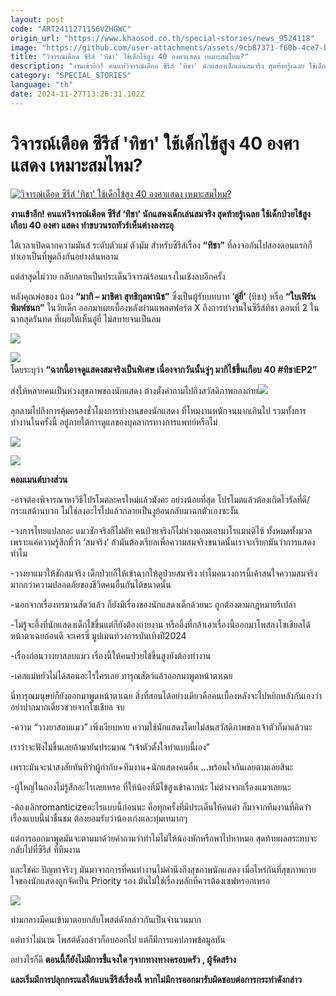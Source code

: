 ```yaml
---
layout: post
code: "ART2411271156VZHGWC"
origin_url: "https://www.khaosod.co.th/special-stories/news_9524118"
image: "https://github.com/user-attachments/assets/9cb87371-f60b-4ce7-bffd-026015808cfd"
title: "วิจารณ์เดือด ซีรีส์ 'ทิชา' ใช้เด็กไข้สูง 40 องศาแสดง เหมาะสมไหม?"
description: "งานเข้าอีก! คนแห่วิจารณ์เดือด ซีรีส์ 'ทิชา' นักแสดงเด็กเล่นสมจริง สุดท้ายรู้เฉลย ใช้เด็กป่วยไข้สูงเกือบ 40 องศา แสดง ทำขบวนรถทัวร์ลงระอุ"
category: "SPECIAL_STORIES"
language: "th"
date: 2024-11-27T13:26:31.102Z
---
```


# วิจารณ์เดือด ซีรีส์ 'ทิชา' ใช้เด็กไข้สูง 40 องศาแสดง เหมาะสมไหม?

[![วิจารณ์เดือด ซีรีส์ 'ทิชา' ใช้เด็กไข้สูง 40 องศาแสดง เหมาะสมไหม?](https://www.khaosod.co.th/wpapp/uploads/2024/11/ticha271167-18-1.jpg "วิจารณ์เดือด ซีรีส์ 'ทิชา' ใช้เด็กไข้สูง 40 องศาแสดง เหมาะสมไหม?")](https://www.khaosod.co.th/wpapp/uploads/2024/11/ticha271167-18-1.jpg)

**งานเข้าอีก! คนแห่วิจารณ์เดือด ซีรีส์ ‘ทิชา’ นักแสดงเด็กเล่นสมจริง สุดท้ายรู้เฉลย ใช้เด็กป่วยไข้สูงเกือบ 40 องศา แสดง ทำขบวนรถทัวร์เห็นต่างลงระอุ**

ได้เวลาเปิดฉากความมันส์ ระดับตัวแม่ ตัวมัม สำหรับซีรีส์เรื่อง **“ทิชา”** ที่ลงจอกันไปสองตอนแรกก็ทำเอาเป็นที่พูดถึงกันอย่างล้นหลาม

แต่ล่าสุดไม่วาย กลับกลายเป็นประเด็นวิจารณ์ร้อนแรงในเชิงลบอีกครั้ง

หลังคุณพ่อของ น้อง **“มากิ – มาชิตา สุทธิกุลพานิช”** ซึ่งเป็นผู้รับบทบาท ‘**อู่ยี่’** (ทิชา) หรือ **“ใบเฟิร์น พิมพ์ชนก”** ในวัยเด็ก ออกมาเผยเบื้องหลังผ่านแพลตฟอร์ต X ถึงการทำงานในซีรีส์ทิชา ตอนที่ 2 ในฉากสุดรันทด ที่เผยให้เห็นอู่ยี่ ไม่สบายจนเป็นลม

[![](https://www.khaosod.co.th/wpapp/uploads/2024/11/ticha271167-16.jpg)](https://www.khaosod.co.th/wpapp/uploads/2024/11/ticha271167-16.jpg)

[![](https://www.khaosod.co.th/wpapp/uploads/2024/11/ticha271167-19.jpg)](https://www.khaosod.co.th/wpapp/uploads/2024/11/ticha271167-19.jpg)[  
](https://www.khaosod.co.th/wpapp/uploads/2024/11/ticha271167-22.jpg)โดยระบุว่า **“ฉากนี้อาจดูแสดงสมจริงเป็นพิเศษ เนื่องจากวันนั้นจู่ๆ มากิไข้ขึ้นเกือบ 40 #ทิชาEP2”**

ส่งให้หลายคนเป็นห่วงสุขภาพของนักแสดง ต่างตั้งคำถามไปถึงสวัสดิภาพกองถ่าย[![](https://www.khaosod.co.th/wpapp/uploads/2024/11/ticha271167-24.jpg)](https://www.khaosod.co.th/wpapp/uploads/2024/11/ticha271167-24.jpg)

ลุกลามไปถึงการคุ้มครองชั่วโมงการทำงานของนักแสดง ที่โหมงานหนักจนมากเกินไป รวมทั้งการทำงานในครั้งนี้ อยู่ภายใต้การดูแลของบุคลากรทางการแพทย์หรือไม่



[![](https://www.khaosod.co.th/wpapp/uploads/2024/11/ticha271167-21.jpg)](https://www.khaosod.co.th/wpapp/uploads/2024/11/ticha271167-21.jpg)

[![](https://www.khaosod.co.th/wpapp/uploads/2024/11/ticha271167-20.jpg)](https://www.khaosod.co.th/wpapp/uploads/2024/11/ticha271167-20.jpg)

**คอมเมนต์บางส่วน**

\-อาจต้องพิจารณาหาวิธีโปรโมตละครใหม่แล้วมังคะ อย่างน้อยที่สุด โปรโมตแล้วต้องเกิดไวรัลที่ดี/กระแสด้านบวก ไม่ใช่ลงอะไรไปแล้วกลายเป็นงูย้อนกลับมาฉกตัวเองซะงั้น

\-วงการไทยแปลกอะ แมวชักจริงก็ไม่คัท คนป่วยจริงก็ไม่ห่วงแถมเอามาโรแมนติไซ้ ทั้งหมดทั้งมวลเพราะแค่ความรู้สึกที่ว่า ‘สมจริง’ ถ้ามันต้องเรียลเพื่อความสมจริงขนาดนั้นเราจะเรียกมันว่าการแสดงทำไม

\-วางยาแมวให้ชักสมจริง เด็กป่วยก็ให้เข้าฉากให้ดูป่วยสมจริง ทำไมคนวงการนี้เค้าสนใจความสมจริงมากกว่าความปลอดภัยของชีวิตคนอื่นกันได้ขนาดนั้น

\-นอกจากเรื่องทรมานสัตว์แล้ว ก็ยังมีเรื่องของนักแสดงเด็กด้วยนะ ถูกต้องตามกฏหมายรึเปล่า

\-ไม่รู้จะอึ้งที่นักแสดงเด็กไข้ขึ้นแต่ก็ยังต้องถ่ายงาน หรืออึ้งที่กล้าเอาเรื่องนี้ออกมาโพสลงโซเชียลได้หน้าตาเฉยก่อนดี จะเครซี่ มูปเมนท์วงการบันเทิงปี2024

\-เรื่องก่อนวางยาสลบแมว เรื่องนี้ให้คนป่วยไข้ขึ้นสูงยังต้องทำงาน

\-เคสแม่หยัวไม่ได้สอนอะไรใครเลย ทารุณสัตว์แล้วออกมาพูดหน้าตาเฉย

นี่ทารุณมนุษย์ก็ยังออกมาพูดหน้าตาเฉย สิ่งที่สอนได้อย่างเดียวคือคนเบื้องหลังจะไปหยิกหลังกันเองว่าอย่าปากมากเดี๋ยวซวยจากโซเชียล จบ

\-ความ “วางยาสลบแมว” เพิ่งเงียบหาย ความใช้นักแสดงโดยไม่สนสวัสดิภาพของเจ้าตัวก็มาแล้วนะ

เราว่าจะฟังไม่ขึ้นเลยถ้ามายันประมาณ “เจ้าตัวตั้งใจทำแบบนี้เอง”

เพราะมันจะน่าสงสัยทันทีว่าผู้กำกับ+ทีมงาน+นักแสดงคนอื่น …พร้อมใจกันเลยตามเลยสินะ

\-ผู้ใหญ่ในกองไม่รู้สึกอะไรเลยเหรอ ที่ให้น้องที่มีไข้สูงเข้าฉากน่ะ ไม่ต่างจากเรื่องแมวเลยนะ

\-ต้องเลิกromanticizeอะไรแบบนี้ก่อนนะ คือทุกครั้งที่มีประเด็นให้คนด่า ก็มาจากทีมงานที่คิดว่าเรื่องแบบนี้น่าชื่นชม ต้องยอมรับว่าน้องเก่งและทุ่มเทมากๆ

แต่การออกมาพูดมันจะตามมาด้วยคำถามว่าทำไมไม่ให้น้องพักหรือพาไปหาหมอ สุดท้ายผลกระทบจะกลับไปที่ซีรีส์ ที่ทีมงาน

และใช่ค่ะ ปัญหาจริงๆ มันมาจากการที่คนทำงานไม่คำนึงถึงสุขภาพนักแสดง เมื่อไหร่กันที่สุขภาพกาย ใจของนักแสดงถูกจัดเป็น Priority รอง มันไม่ใช่เรื่องหลักที่ควรต้องเซฟหรอกเหรอ

[![](https://www.khaosod.co.th/wpapp/uploads/2024/11/ticha271167-22.jpg)](https://www.khaosod.co.th/wpapp/uploads/2024/11/ticha271167-22.jpg)

ท่ามกลางมีคนเข้ามาตอบกลับโพสต์ดังกล่าวกันเป็นจำนวนมาก

แต่ทว่าไม่นาน โพสต์ดังกล่าวก็ลบออกไป แต่ก็มีการแคปภาพข้อมูลทัน

อย่างไรก็ดี **ตอนนี้ก็ยังไม่มีการชี้แจงใด ๆจากทางทางครอบครัว , ผู้จัดสร้าง**

**และเริ่มมีการปลุกกระแสให้แบนซีรีส์เรื่องนี้ หากไม่มีการออกมารับผิดชอบต่อการกระทำดังกล่าว**

